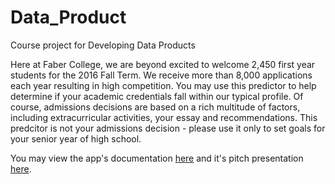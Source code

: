 # Data_Product
Course project for Developing Data Products

Here at Faber College, we are beyond excited to welcome 2,450 first year students for the 2016 Fall Term. We receive more than 8,000 applications each year resulting in high competition. You may use this predictor to help determine if your academic credentials fall within our typical profile. Of course, admissions decisions are based on a rich multitude of factors, including extracurricular activities, your essay and recommendations. This predcitor is not your admissions decision - please use it only to set goals for your senior year of high school.

You may view the app's documentation [here](https://github.com/walkerkq/Data_Product/blob/master/include.Rmd) and it's pitch presentation [here](http://walkerkq.github.com/Data_Product).
